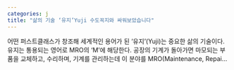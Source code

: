 ```yaml
---
categories: j
title: "삶의 기술 ‘유지’Yuji 수도꼭지와 싸워보았습니다"
---
```


				
		
			
				
					
					
						
						
						
					
					
				
				
			
			
			
어떤 퍼스트클래스가 창조해 세계적인 용어가 된 ‘유지’(Yuji)는 중요한 삶의 기술이다. 유지는 통용되는 영어로 MRO의 ‘M’에 해당한다. 공장의 기계가 돌아가면 마모되는 부품을 교체하고, 수리하며, 기계를 관리하는데 이 분야를 MRO(Maintenance, Repai...		
			